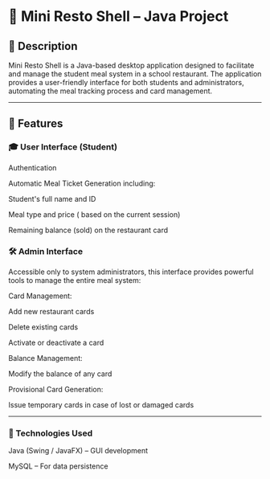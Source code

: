 # 🥗 Mini Resto Shell – Java Project

## 📘 Description
Mini Resto Shell is a Java-based desktop application designed to facilitate and manage the student meal system in a school restaurant. The application provides a user-friendly interface for both students and administrators, automating the meal tracking process and card management.

---
## 🚀 Features

### 🎓 User Interface (Student)
Authentication 

Automatic Meal Ticket Generation including:

  Student's full name and ID

  Meal type and price ( based on the current session)

  Remaining balance (sold) on the restaurant card

### 🛠️ Admin Interface
Accessible only to system administrators, this interface provides powerful tools to manage the entire meal system:

Card Management:

  Add new restaurant cards

  Delete existing cards

  Activate or deactivate a card

Balance Management:

  Modify the balance of any card

Provisional Card Generation:

  Issue temporary cards in case of lost or damaged cards

 ---
### 🧱 Technologies Used
Java (Swing / JavaFX) – GUI development

MySQL  – For data persistence


